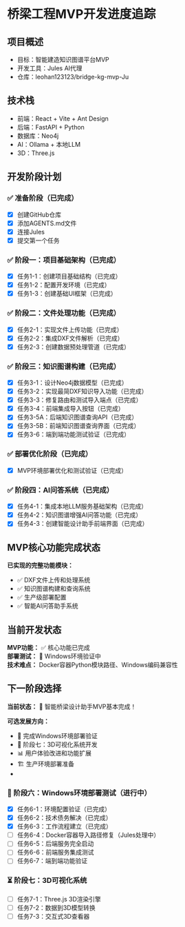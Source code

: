 # 桥梁工程MVP开发进度追踪

## 项目概述
- 目标：智能建造知识图谱平台MVP
- 开发工具：Jules AI代理
- 仓库：leohan123123/bridge-kg-mvp-Ju

## 技术栈
- 前端：React + Vite + Ant Design
- 后端：FastAPI + Python
- 数据库：Neo4j
- AI：Ollama + 本地LLM
- 3D：Three.js

## 开发阶段计划

### ✅ 准备阶段（已完成）
- [x] 创建GitHub仓库
- [x] 添加AGENTS.md文件
- [x] 连接Jules
- [x] 提交第一个任务

### ✅ 阶段一：项目基础架构（已完成）
- [x] 任务1-1：创建项目基础结构（已完成）
- [x] 任务1-2：配置开发环境（已完成）
- [x] 任务1-3：创建基础UI框架（已完成）

### ✅ 阶段二：文件处理功能（已完成）
- [x] 任务2-1：实现文件上传功能（已完成）
- [x] 任务2-2：集成DXF文件解析（已完成）
- [x] 任务2-3：创建数据预处理管道（已完成）

### ✅ 阶段三：知识图谱构建（已完成）
- [x] 任务3-1：设计Neo4j数据模型（已完成）
- [x] 任务3-2：实现最简DXF知识导入功能（已完成）
- [x] 任务3-3：修复路由和测试导入端点（已完成）
- [x] 任务3-4：前端集成导入按钮（已完成）
- [x] 任务3-5A：后端知识图谱查询API（已完成）
- [x] 任务3-5B：前端知识图谱查询界面（已完成）
- [x] 任务3-6：端到端功能测试验证（已完成）

### ✅ 部署优化阶段（已完成）
- [x] MVP环境部署优化和测试验证（已完成）

### ✅ 阶段四：AI问答系统（已完成）
- [x] 任务4-1：集成本地LLM服务基础架构（已完成）
- [x] 任务4-2：知识图谱增强AI问答功能（已完成）
- [x] 任务4-3：创建智能设计助手前端界面（已完成）

## MVP核心功能完成状态
**已实现的完整功能模块：**
- ✅ DXF文件上传和处理系统
- ✅ 知识图谱构建和查询系统  
- ✅ 生产级部署配置
- ✅ 智能AI问答助手系统

## 当前开发状态
**MVP功能：** ✅ 核心功能已完成  
**部署测试：** 🔧 Windows环境验证中  
**技术难点：** Docker容器Python模块路径、Windows编码兼容性

## 下一阶段选择
**当前状态：** 🎯 智能桥梁设计助手MVP基本完成！

**可选发展方向：**
- 🔧 完成Windows环境部署验证
- 🚀 阶段七：3D可视化系统开发
- 📊 用户体验改进和功能扩展
- 🏗️ 生产环境部署准备
- 
### 🔧 阶段六：Windows环境部署测试（进行中）
- [x] 任务6-1：环境配置验证（已完成）
- [x] 任务6-2：技术债务解决（已完成） 
- [x] 任务6-3：工作流程建立（已完成）
- [ ] 任务6-4：Docker容器导入路径修复（Jules处理中）
- [ ] 任务6-5：后端服务完全启动
- [ ] 任务6-6：前端服务集成测试
- [ ] 任务6-7：端到端功能验证

### ⏳ 阶段七：3D可视化系统
- [ ] 任务7-1：Three.js 3D渲染引擎
- [ ] 任务7-2：数据到3D模型转换
- [ ] 任务7-3：交互式3D查看器
